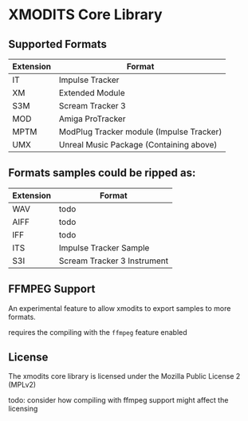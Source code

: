 # XMODITS Core Library


## Supported Formats
| Extension | Format |
| --- | --- |
| IT | Impulse Tracker |
| XM | Extended Module | 
| S3M | Scream Tracker 3 |
| MOD | Amiga ProTracker |
| MPTM | ModPlug Tracker module (Impulse Tracker) |
| UMX | Unreal Music Package (Containing above) |

## Formats samples could be ripped as:
| Extension | Format |
| --- | --- |
| WAV | todo |
| AIFF | todo | 
| IFF | todo |
| ITS | Impulse Tracker Sample |
| S3I | Scream Tracker 3 Instrument|

## FFMPEG Support
An experimental feature to allow xmodits to export samples to more formats.

requires the compiling with the ``ffmpeg`` feature enabled


## License
The xmodits core library is licensed under the Mozilla Public License 2 (MPLv2)

todo: consider how compiling with ffmpeg support might affect the licensing 